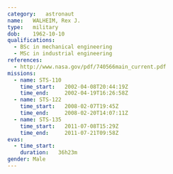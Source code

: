 ```yaml
---
category:	astronaut
name:	WALHEIM, Rex J.
type:	military
dob:	1962-10-10
qualifications:
  - BSc in mechanical engineering
  - MSc in industrial engineering
references:
  - http://www.nasa.gov/pdf/740566main_current.pdf
missions:
  - name: STS-110
    time_start:   2002-04-08T20:44:19Z
    time_end:     2002-04-19T16:26:58Z
  - name: STS-122
    time_start:   2008-02-07T19:45Z
    time_end:     2008-02-20T14:07:11Z
  - name: STS-135
    time_start:   2011-07-08T15:29Z
    time_end:     2011-07-21T09:58Z
evas:
  - time_start: 
    duration:   36h23m
gender:	Male
---
```

